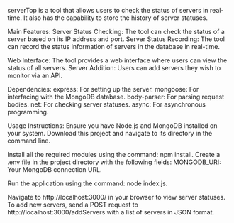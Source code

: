 serverTop is a tool that allows users to check the status of servers in real-time. 
It also has the capability to store the history of server statuses.

Main Features:
Server Status Checking: The tool can check the status of a server based on its IP address and port.
Server Status Recording: The tool can record the status information of servers in the database in real-time.

Web Interface: The tool provides a web interface where users can view the status of all servers.
Server Addition: Users can add servers they wish to monitor via an API.

Dependencies:
express: For setting up the server.
mongoose: For interfacing with the MongoDB database.
body-parser: For parsing request bodies.
net: For checking server statuses.
async: For asynchronous programming.

Usage Instructions:
Ensure you have Node.js and MongoDB installed on your system.
Download this project and navigate to its directory in the command line.

Install all the required modules using the command: npm install.
Create a .env file in the project directory with the following fields:
MONGODB_URI: Your MongoDB connection URL.

Run the application using the command: node index.js.

Navigate to http://localhost:3000/ in your browser to view server statuses.
To add new servers, send a POST request to http://localhost:3000/addServers with a list of servers in JSON format.
